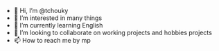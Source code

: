 - 👋 Hi, I’m @tchouky
- 👀 I’m interested in many things
- 🌱 I’m currently learning English
- 💞️ I’m looking to collaborate on working projects and hobbies projects
- 📫 How to reach me by mp

<!---
tchouky/tchouky is a ✨ special ✨ repository because its `README.md` (this file) appears on your GitHub profile.
You can click the Preview link to take a look at your changes.
--->
